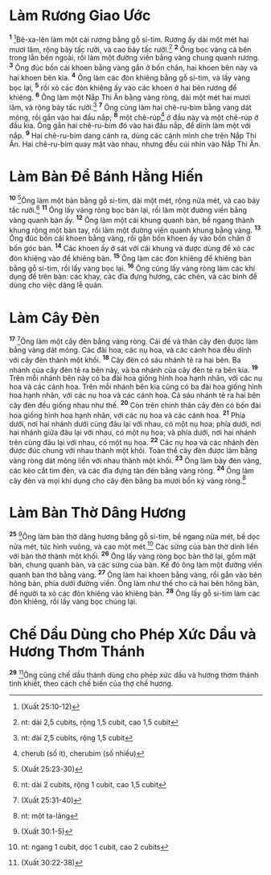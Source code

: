 # Làm Rương Giao Ước

<sup><b>1</b></sup> [^1@-db83ed67-7ad2-4c4d-8e33-9aecc0807a3e]Bê-xa-lên làm một cái rương bằng gỗ si-tim. Rương ấy dài một mét hai mươi lăm, rộng bảy tấc rưỡi, và cao bảy tấc rưỡi.[^1-db83ed67-7ad2-4c4d-8e33-9aecc0807a3e] <sup><b>2</b></sup> Ông bọc vàng cả bên trong lẫn bên ngoài, rồi làm một đường viền bằng vàng chung quanh rương. <sup><b>3</b></sup> Ông đúc bốn cái khoen bằng vàng gắn ở bốn chân, hai khoen bên này và hai khoen bên kia. <sup><b>4</b></sup> Ông làm các đòn khiêng bằng gỗ si-tim, và lấy vàng bọc lại, <sup><b>5</b></sup> rồi xỏ các đòn khiêng ấy vào các khoen ở hai bên rương để khiêng. <sup><b>6</b></sup> Ông làm một Nắp Thi Ân bằng vàng ròng, dài một mét hai mươi lăm, và rộng bảy tấc rưỡi.[^2-db83ed67-7ad2-4c4d-8e33-9aecc0807a3e] <sup><b>7</b></sup> Ông cũng làm hai chê-ru-bim bằng vàng dát mỏng, rồi gắn vào hai đầu nắp; <sup><b>8</b></sup> một chê-rúp[^3-db83ed67-7ad2-4c4d-8e33-9aecc0807a3e] ở đầu này và một chê-rúp ở đầu kia. Ông gắn hai chê-ru-bim đó vào hai đầu nắp, để dính làm một với nắp. <sup><b>9</b></sup> Hai chê-ru-bim dang cánh ra, dùng các cánh mình che trên Nắp Thi Ân. Hai chê-ru-bim quay mặt vào nhau, nhưng đều cúi nhìn vào Nắp Thi Ân.

# Làm Bàn Để Bánh Hằng Hiến

<sup><b>10</b></sup> [^2@-db83ed67-7ad2-4c4d-8e33-9aecc0807a3e]Ông làm một bàn bằng gỗ si-tim, dài một mét, rộng nửa mét, và cao bảy tấc rưỡi.[^4-db83ed67-7ad2-4c4d-8e33-9aecc0807a3e] <sup><b>11</b></sup> Ông lấy vàng ròng bọc bàn lại, rồi làm một đường viền bằng vàng quanh bàn ấy. <sup><b>12</b></sup> Ông làm một cái khung quanh bàn, bề ngang thành khung rộng một bàn tay, rồi làm một đường viền quanh khung bằng vàng. <sup><b>13</b></sup> Ông đúc bốn cái khoen bằng vàng, rồi gắn bốn khoen ấy vào bốn chân ở bốn góc bàn. <sup><b>14</b></sup> Các khoen ấy ở sát với cái khung và được dùng để xỏ các đòn khiêng vào để khiêng bàn. <sup><b>15</b></sup> Ông làm các đòn khiêng để khiêng bàn bằng gỗ si-tim, rồi lấy vàng bọc lại. <sup><b>16</b></sup> Ông cũng lấy vàng ròng làm các khí dụng để trên bàn: các khay, các đĩa đựng hương, các chén, và các bình để dùng cho việc dâng lễ quán.

# Làm Cây Đèn

<sup><b>17</b></sup> [^3@-db83ed67-7ad2-4c4d-8e33-9aecc0807a3e]Ông làm một cây đèn bằng vàng ròng. Cái đế và thân cây đèn được làm bằng vàng dát mỏng. Các đài hoa, các nụ hoa, và các cánh hoa đều dính với cây đèn thành một khối. <sup><b>18</b></sup> Cây đèn có sáu nhánh tẻ ra hai bên. Ba nhánh của cây đèn tẻ ra bên này, và ba nhánh của cây đèn tẻ ra bên kia. <sup><b>19</b></sup> Trên mỗi nhánh bên này có ba đài hoa giống hình hoa hạnh nhân, với các nụ hoa và các cánh hoa. Trên mỗi nhánh bên kia cũng có ba đài hoa giống hình hoa hạnh nhân, với các nụ hoa và các cánh hoa. Cả sáu nhánh tẻ ra hai bên cây đèn đều giống nhau như thế. <sup><b>20</b></sup> Còn trên chính thân cây đèn có bốn đài hoa giống hình hoa hạnh nhân, với các nụ hoa và các cánh hoa. <sup><b>21</b></sup> Phía dưới, nơi hai nhánh dưới cùng đâu lại với nhau, có một nụ hoa; phía dưới, nơi hai nhánh giữa đâu lại với nhau, có một nụ hoa; và phía dưới, nơi hai nhánh trên cùng đâu lại với nhau, có một nụ hoa. <sup><b>22</b></sup> Các nụ hoa và các nhánh đèn được đúc chung với nhau thành một khối. Toàn thể cây đèn được làm bằng vàng ròng dát mỏng liền với nhau thành một khối. <sup><b>23</b></sup> Ông làm bảy đèn vàng, các kéo cắt tim đèn, và các đĩa đựng tàn đèn bằng vàng ròng. <sup><b>24</b></sup> Ông làm cây đèn và mọi khí dụng cho cây đèn bằng ba mươi bốn ký vàng ròng.[^5-db83ed67-7ad2-4c4d-8e33-9aecc0807a3e]

# Làm Bàn Thờ Dâng Hương

<sup><b>25</b></sup> [^4@-db83ed67-7ad2-4c4d-8e33-9aecc0807a3e]Ông làm bàn thờ dâng hương bằng gỗ si-tim, bề ngang nửa mét, bề dọc nửa mét, tức hình vuông, và cao một mét.[^6-db83ed67-7ad2-4c4d-8e33-9aecc0807a3e] Các sừng của bàn thờ dính liền với bàn thờ thành một khối. <sup><b>26</b></sup> Ông lấy vàng ròng bọc bàn thờ lại, gồm mặt bàn, chung quanh bàn, và các sừng của bàn. Kế đó ông làm một đường viền quanh bàn thờ bằng vàng. <sup><b>27</b></sup> Ông làm hai khoen bằng vàng, rồi gắn vào bên hông bàn, phía dưới đường viền. Ông làm như thế cho cả hai bên hông bàn, để người ta xỏ các đòn khiêng vào khiêng bàn. <sup><b>28</b></sup> Ông lấy gỗ si-tim làm các đòn khiêng, rồi lấy vàng bọc chúng lại.

# Chế Dầu Dùng cho Phép Xức Dầu và Hương Thơm Thánh

<sup><b>29</b></sup> [^5@-db83ed67-7ad2-4c4d-8e33-9aecc0807a3e]Ông cũng chế dầu thánh dùng cho phép xức dầu và hương thơm thánh tinh khiết, theo cách chế biến của thợ chế hương.

[^1-db83ed67-7ad2-4c4d-8e33-9aecc0807a3e]: nt: dài 2,5 cubits, rộng 1,5 cubit, cao 1,5 cubit

[^2-db83ed67-7ad2-4c4d-8e33-9aecc0807a3e]: nt: dài 2,5 cubits, rộng 1,5 cubit

[^3-db83ed67-7ad2-4c4d-8e33-9aecc0807a3e]: cherub (số ít), cherubim (số nhiều)

[^4-db83ed67-7ad2-4c4d-8e33-9aecc0807a3e]: nt: dài 2 cubits, rộng 1 cubit, cao 1,5 cubit

[^5-db83ed67-7ad2-4c4d-8e33-9aecc0807a3e]: nt: một ta-lâng

[^6-db83ed67-7ad2-4c4d-8e33-9aecc0807a3e]: nt: ngang 1 cubit, dọc 1 cubit, cao 2 cubits

[^1@-db83ed67-7ad2-4c4d-8e33-9aecc0807a3e]: (Xuất 25:10-12)

[^2@-db83ed67-7ad2-4c4d-8e33-9aecc0807a3e]: (Xuất 25:23-30)

[^3@-db83ed67-7ad2-4c4d-8e33-9aecc0807a3e]: (Xuất 25:31-40)

[^4@-db83ed67-7ad2-4c4d-8e33-9aecc0807a3e]: (Xuất 30:1-5)

[^5@-db83ed67-7ad2-4c4d-8e33-9aecc0807a3e]: (Xuất 30:22-38)
